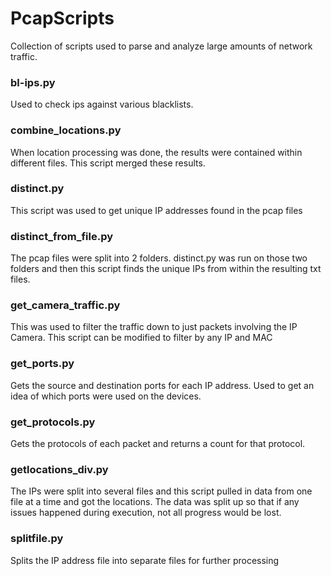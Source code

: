 # PcapScripts

Collection of scripts used to parse and analyze large amounts of network traffic.






### bl-ips.py
Used to check ips against various blacklists.

### combine_locations.py
When location processing was done, the results were contained within different files. This script merged these results.

### distinct.py
This script was used to get unique IP addresses found in the pcap files

### distinct_from_file.py
The pcap files were split into 2 folders.  distinct.py was run on those two folders and then this script finds the unique IPs from within the resulting txt files.

### get_camera_traffic.py
This was used to filter the traffic down to just packets involving the IP Camera. This script can be modified to filter by any IP and MAC

### get_ports.py
Gets the source and destination ports for each IP address. Used to get an idea of which ports were used on the devices.

### get_protocols.py
Gets the protocols of each packet and returns a count for that protocol.

### getlocations_div.py
The IPs were split into several files and this script pulled in data from one file at a time and got the locations. The data was split up so that if any issues happened during execution, not all progress would be lost.

### splitfile.py
Splits the IP address file into separate files for further processing
